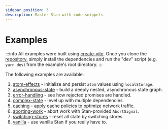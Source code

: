 ```yaml
---
sidebar_position: 3
description: Master Stan with code snippets
---
```


# Examples

:::info
All examples were built using [create-vite](https://github.com/vitejs/vite/tree/main/packages/create-vite). Once you clone the [repository](https://github.com/rkrupinski/stan), simply install the dependencies and run the "dev" script (e.g. `yarn dev`) from the example's root directory.
:::

The following examples are available:

1. [atom-effects](https://github.com/rkrupinski/stan/tree/master/packages/examples/atom-effects) - initialize and persist `atom` values using `localStorage`.
2. [asynchronous-state](https://github.com/rkrupinski/stan/tree/master/packages/examples/asynchronous-state) - build a deeply nested, asynchronous state graph.
3. [error-handling](https://github.com/rkrupinski/stan/tree/master/packages/examples/error-handling) - see how rejected promises are handled.
4. [complex-state](https://github.com/rkrupinski/stan/tree/master/packages/examples/complex-state) - level up with multiple dependencies.
5. [caching](https://github.com/rkrupinski/stan/tree/master/packages/examples/caching) - apply cache policies to optimize network traffic.
6. [aborting-work](https://github.com/rkrupinski/stan/tree/master/packages/examples/aborting-work) - abort work with Stan-provided `AbortSignal`.
7. [switching-stores](https://github.com/rkrupinski/stan/tree/master/packages/examples/switching-stores) - reset all state by switching stores.
8. [vanilla](https://github.com/rkrupinski/stan/tree/master/packages/examples/vanilla) - use vanilla Stan if you really have to.
